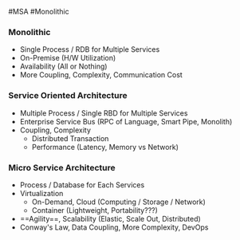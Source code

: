 #MSA #Monolithic

### Monolithic

* Single Process / RDB for Multiple Services
* On-Premise (H/W Utilization)
* Availability (All or Nothing)
* More Coupling, Complexity, Communication Cost

### Service Oriented Architecture

* Multiple Process / Single RBD for Multiple Services
* Enterprise Service Bus (RPC of Language, Smart Pipe, Monolith)
* Coupling, Complexity
	* Distributed Transaction
	* Performance (Latency, Memory vs Network)
### Micro Service Architecture

* Process / Database for Each Services
* Virtualization
	* On-Demand, Cloud (Computing / Storage / Network)
	* Container (Lightweight, Portability???)
* ==Agility==, Scalability (Elastic, Scale Out, Distributed)
* Conway's Law, Data Coupling, More Complexity, DevOps

